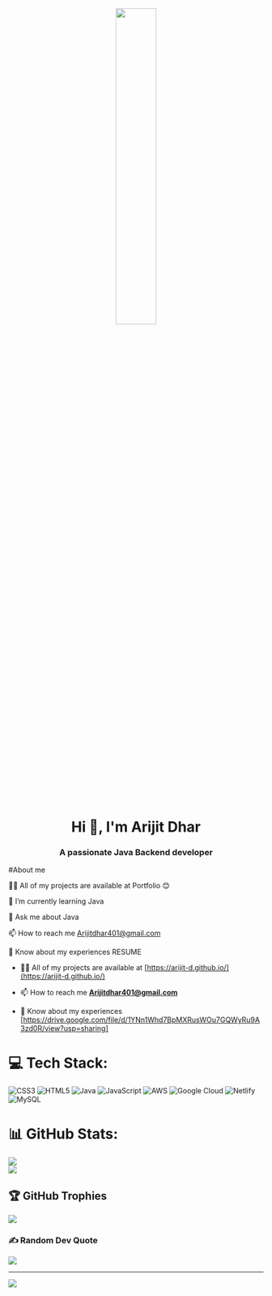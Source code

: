
<div align="center">
        <img src="https://encrypted-tbn0.gstatic.com/images?q=tbn:ANd9GcTJsKZVppBhshJBN6_RHp9luylwz4eQO4I8Tg&usqp=CAU" width="40%"/>
      </div>
<h1 align="center">Hi 👋, I'm Arijit Dhar</h1>
<h3 align="center">A passionate Java Backend developer</h3>

#About me

👨‍💻 All of my projects are available at Portfolio 😊

🌱 I’m currently learning Java

💬 Ask me about Java

📫 How to reach me Arijitdhar401@gmail.com

📄 Know about my experiences RESUME


- 👨‍💻 All of my projects are available at [https://arijit-d.github.io/](https://arijit-d.github.io/)

- 📫 How to reach me **Arijitdhar401@gmail.com**

- 📄 Know about my experiences [https://drive.google.com/file/d/1YNn1Whd7BpMXRusWOu7GQWyRu9A3zd0R/view?usp=sharing]


# 💻 Tech Stack:
![CSS3](https://img.shields.io/badge/css3-%231572B6.svg?style=for-the-badge&logo=css3&logoColor=white) ![HTML5](https://img.shields.io/badge/html5-%23E34F26.svg?style=for-the-badge&logo=html5&logoColor=white) ![Java](https://img.shields.io/badge/java-%23ED8B00.svg?style=for-the-badge&logo=java&logoColor=white) ![JavaScript](https://img.shields.io/badge/javascript-%23323330.svg?style=for-the-badge&logo=javascript&logoColor=%23F7DF1E) ![AWS](https://img.shields.io/badge/AWS-%23FF9900.svg?style=for-the-badge&logo=amazon-aws&logoColor=white) ![Google Cloud](https://img.shields.io/badge/Google%20Cloud-%234285F4.svg?style=for-the-badge&logo=google-cloud&logoColor=white) ![Netlify](https://img.shields.io/badge/netlify-%23000000.svg?style=for-the-badge&logo=netlify&logoColor=#00C7B7) ![MySQL](https://img.shields.io/badge/mysql-%2300f.svg?style=for-the-badge&logo=mysql&logoColor=white)
# 📊 GitHub Stats:
![](https://github-readme-stats.vercel.app/api?username=Arijit-D&theme=dark&hide_border=false&include_all_commits=true&count_private=true)<br/>
![](https://github-readme-streak-stats.herokuapp.com/?user=Arijit-D&theme=dark&hide_border=false)<br/>


## 🏆 GitHub Trophies
![](https://github-profile-trophy.vercel.app/?username=Arijit-D&theme=radical&no-frame=false&no-bg=true&margin-w=4)

### ✍️ Random Dev Quote
![](https://quotes-github-readme.vercel.app/api?type=horizontal&theme=radical)

---
[![](https://visitcount.itsvg.in/api?id=Arijit-D&icon=0&color=0)](https://visitcount.itsvg.in)

